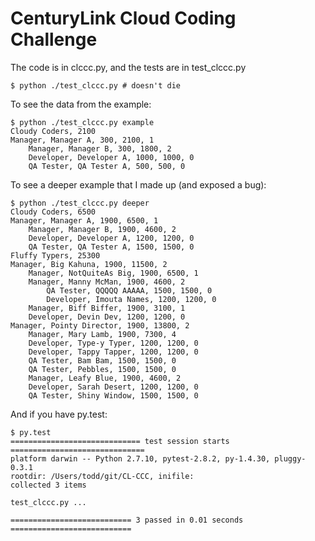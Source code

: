 # CenturyLink Cloud Coding Challenge

The code is in clccc.py, and the tests are in
test_clccc.py

    $ python ./test_clccc.py # doesn't die

To see the data from the example:

    $ python ./test_clccc.py example
    Cloudy Coders, 2100
    Manager, Manager A, 300, 2100, 1
        Manager, Manager B, 300, 1800, 2
        Developer, Developer A, 1000, 1000, 0
        QA Tester, QA Tester A, 500, 500, 0

To see a deeper example that I made up (and exposed a bug):

    $ python ./test_clccc.py deeper
    Cloudy Coders, 6500
    Manager, Manager A, 1900, 6500, 1
        Manager, Manager B, 1900, 4600, 2
        Developer, Developer A, 1200, 1200, 0
        QA Tester, QA Tester A, 1500, 1500, 0
    Fluffy Typers, 25300
    Manager, Big Kahuna, 1900, 11500, 2
        Manager, NotQuiteAs Big, 1900, 6500, 1
        Manager, Manny McMan, 1900, 4600, 2
            QA Tester, QQQQQ AAAAA, 1500, 1500, 0
            Developer, Imouta Names, 1200, 1200, 0
        Manager, Biff Biffer, 1900, 3100, 1
        Developer, Devin Dev, 1200, 1200, 0
    Manager, Pointy Director, 1900, 13800, 2
        Manager, Mary Lamb, 1900, 7300, 4
        Developer, Type-y Typer, 1200, 1200, 0
        Developer, Tappy Tapper, 1200, 1200, 0
        QA Tester, Bam Bam, 1500, 1500, 0
        QA Tester, Pebbles, 1500, 1500, 0
        Manager, Leafy Blue, 1900, 4600, 2
        Developer, Sarah Desert, 1200, 1200, 0
        QA Tester, Shiny Window, 1500, 1500, 0

And if you have py.test:

    $ py.test
    ============================= test session starts ==============================
    platform darwin -- Python 2.7.10, pytest-2.8.2, py-1.4.30, pluggy-0.3.1
    rootdir: /Users/todd/git/CL-CCC, inifile:
    collected 3 items

    test_clccc.py ...

    =========================== 3 passed in 0.01 seconds ===========================
